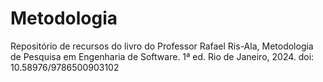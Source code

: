 # Metodologia
Repositório de recursos do livro do Professor Rafael Ris-Ala, Metodologia de Pesquisa em Engenharia de Software. 1ª ed. Rio de Janeiro, 2024. doi: 10.58976/9786500903102 
